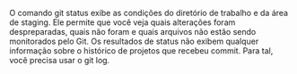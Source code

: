 O comando git status exibe as condições do diretório de trabalho e da área de staging. Ele permite que você veja quais alterações foram despreparadas, quais não foram e quais arquivos não estão sendo monitorados pelo Git. Os resultados de status não exibem qualquer informação sobre o histórico de projetos que recebeu commit. Para tal, você precisa usar o git log.
